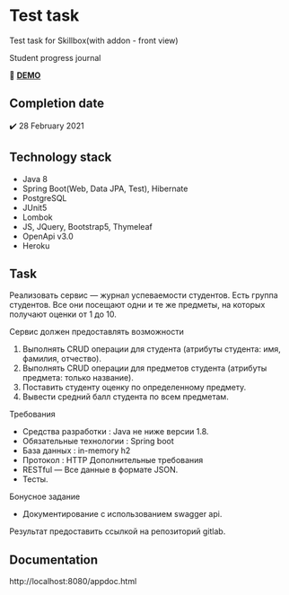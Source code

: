 # Test task
Test task for Skillbox(with addon - front view)

Student progress journal

:link: [**DEMO**](https://psjournal.herokuapp.com/)

## Completion date 
:heavy_check_mark: 28 February 2021

## Technology stack
- Java 8
- Spring Boot(Web, Data JPA, Test), Hibernate
- PostgreSQL
- JUnit5
- Lombok
- JS, JQuery, Bootstrap5, Thymeleaf
- OpenApi v3.0
- Heroku

## Task
Реализовать сервис — журнал успеваемости студентов. Есть группа студентов.
Все они посещают одни и те же предметы, на которых получают оценки от 1 до 10.

Сервис должен предоставлять возможности
1. Выполнять CRUD операции для студента (атрибуты студента: имя,
фамилия, отчество).
2. Выполнять CRUD операции для предметов студента (атрибуты
предмета: только название).
3. Поставить студенту оценку по определенному предмету.
4. Вывести средний балл студента по всем предметам.

Требования
- Средства разработки : Java не ниже версии 1.8.
- Обязательные технологии : Spring boot
- База данных : in-memory h2
- Протокол : HTTP
Дополнительные требования
- RESTful — Все данные в формате JSON.
- Тесты.

Бонусное задание
- Документирование с использованием swagger api.

Результат предоставить ссылкой на репозиторий gitlab.

## Documentation
http://localhost:8080/appdoc.html
